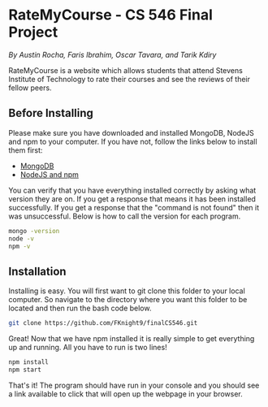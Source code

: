 # RateMyCourse - CS 546 Final Project
*By Austin Rocha, Faris Ibrahim, Oscar Tavara, and Tarik Kdiry*

RateMyCourse is a website which allows students that attend Stevens Institute of Technology to rate their courses and see the reviews of their fellow peers.
## Before Installing
Please make sure you have downloaded and installed MongoDB, NodeJS and npm to your computer.
If you have not, follow the links below to install them first:
* [MongoDB](https://docs.mongodb.com/manual/installation/)
* [NodeJS and npm](https://nodejs.org/en/download/)

You can verify that you have everything installed correctly by asking what version they are on. If you get a response that means it has been installed successfully. If you get a response that the "command is not found" then it was unsuccessful. Below is how to call the version for each program.
```bash
mongo -version
node -v
npm -v
```
## Installation
Installing is easy. You will first want to git clone this folder to your local computer. So navigate to the directory where you want this folder to be located and then run the bash code below.
```bash
git clone https://github.com/FKnight9/finalCS546.git
```
Great! Now that we have npm installed it is really simple to get everything up and running. All you have to run is two lines!
```bash
npm install
npm start
```
That's it! The program should have run in your console and you should see a link available to click that will open up the webpage in your browser.
